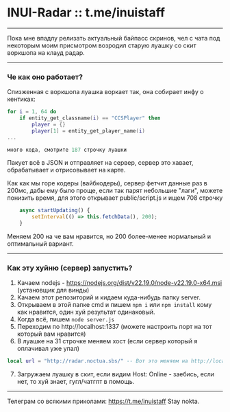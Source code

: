 # INUI-Radar :: t.me/inuistaff

---

Пока мне впадлу релизать актуальный байпасс скринов, чел с чата под некоторым моим присмотром возродил старую луашку со скит воркшопа на клауд радар.

---

### Че как оно работает?
Спизженная с воркшопа луашка воркает так, она собирает инфу о кентиках:
```lua
for i = 1, 64 do 
    if entity_get_classname(i) == "CCSPlayer" then 
        player = {}
        player[1] = entity_get_player_name(i)
...

много кода, смотрите 187 строчку луашки
```
Пакует всё в JSON и отправляет на сервер, сервер это хавает, обрабатывает и отрисовывает на карте.

Как как мы горе кодеры (вайбкодеры), сервер фетчит данные раз в 200мс, дабы ему было проще, если так парят небольшие "лаги", можете понизить время, для этого открывает public/script.js и ищем 708 строчку
```js
    async startUpdating() {
        setInterval(() => this.fetchData(), 200);
    }
```
Меняем 200 на че вам нравится, но 200 более-менее нормальный и оптимальный вариант.

---

### Как эту хуйню (сервер) запустить?
1. Качаем nodejs - https://nodejs.org/dist/v22.19.0/node-v22.19.0-x64.msi (установщик для винды)
2. Качаем этот репозиторий и кидаем куда-нибудь папку server.
3. Открываем в этой папке cmd и пишем `npm i` или `npm install` кому как нравится, один хуй результат одинаковый.
4. Когда всё, пишем `node server.js`
5. Переходим по http://localhost:1337 (можете настроить порт на тот который вам нравится)
6. В луашке на 31 строчке меняем хост (если сервер который я оплачивал уже упал)
```lua
local url = "http://radar.noctua.sbs/" -- Вот это меняем на http://localhost:1337
```
7. Загружаем луашку в скит, если видим Host: Online - заебись, если нет, то хуй знает, гугл/чатгпт в помощь.

---

Телеграм со всякими приколами: https://t.me/inuistaff
Stay nokta.